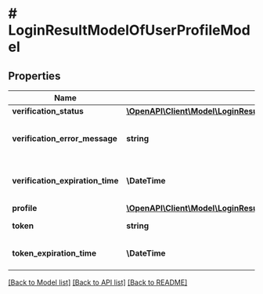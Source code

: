 # # LoginResultModelOfUserProfileModel

## Properties

Name | Type | Description | Notes
------------ | ------------- | ------------- | -------------
**verification_status** | [**\OpenAPI\Client\Model\LoginResultModelOfCustomerProfileModelVerificationStatus**](LoginResultModelOfCustomerProfileModelVerificationStatus.md) |  | [optional]
**verification_error_message** | **string** | 2FA verification error message. | [optional] [readonly]
**verification_expiration_time** | **\DateTime** | UTC time when 2FA verification expires. | [optional] [readonly]
**profile** | [**\OpenAPI\Client\Model\LoginResultModelOfUserProfileModelProfile**](LoginResultModelOfUserProfileModelProfile.md) |  | [optional]
**token** | **string** | JWT token. | [optional] [readonly]
**token_expiration_time** | **\DateTime** | UTC time when token expires. | [optional] [readonly]

[[Back to Model list]](../../README.md#models) [[Back to API list]](../../README.md#endpoints) [[Back to README]](../../README.md)
